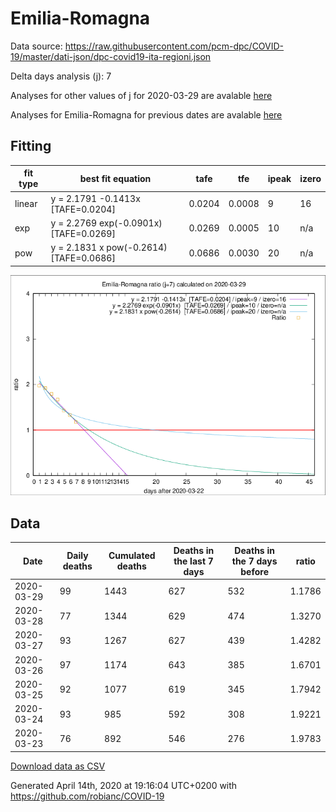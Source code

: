 # Emilia-Romagna

Data source: https://raw.githubusercontent.com/pcm-dpc/COVID-19/master/dati-json/dpc-covid19-ita-regioni.json

Delta days analysis (j): 7

Analyses for other values of j for 2020-03-29 are avalable [here](../2020-03-29/README.md)

Analyses for Emilia-Romagna for previous dates are avalable [here](../README.md)

## Fitting 
|fit type|best fit equation|tafe|tfe|ipeak|izero|
|-------|-----|--------|------|---|---|
|linear|y = 2.1791 -0.1413x  [TAFE=0.0204]|0.0204|0.0008|9|16|
|exp|y = 2.2769 exp(-0.0901x)  [TAFE=0.0269]|0.0269|0.0005|10|n/a|
|pow|y = 2.1831 x pow(-0.2614)  [TAFE=0.0686]|0.0686|0.0030|20|n/a|

![Plot](COVID-19_emilia-romagna_j7_2020-03-29.png)

## Data
|Date|Daily deaths|Cumulated deaths|Deaths in the last 7 days|Deaths in the 7 days before|ratio|
|----|----------|-----------|-------|--------------------|-----|
|2020-03-29|99|1443|627|532|1.1786|
|2020-03-28|77|1344|629|474|1.3270|
|2020-03-27|93|1267|627|439|1.4282|
|2020-03-26|97|1174|643|385|1.6701|
|2020-03-25|92|1077|619|345|1.7942|
|2020-03-24|93|985|592|308|1.9221|
|2020-03-23|76|892|546|276|1.9783|

[Download data as CSV](COVID-19_emilia-romagna_j7_2020-03-29.csv)

Generated April 14th, 2020 at 19:16:04 UTC+0200 with https://github.com/robianc/COVID-19
